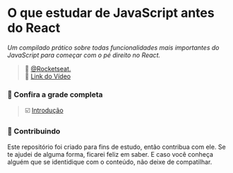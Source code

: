# O que estudar de JavaScript antes do React 
_Um compilado prático sobre todas funcionalidades mais importantes do JavaScript para começar com o pé direito no React._

> 📌   [@Rocketseat. ]()  
> 📌   [Link do Vídeo](https://youtu.be/37SwqREHRGI) 

### 🚦 Confira a grade completa

> ☑️ [Introdução]()



### 🤝 Contribuindo
Este repositório foi criado para fins de estudo, então contribua com ele. Se te ajudei de alguma forma, ficarei feliz em
saber. E caso você conheça alguém que se identidique com o conteúdo, não deixe de compatilhar.
